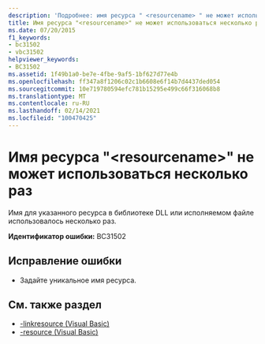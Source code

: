```yaml
---
description: 'Подробнее: имя ресурса " <resourcename> " не может использоваться более одного раза'
title: Имя ресурса "<resourcename>" не может использоваться несколько раз
ms.date: 07/20/2015
f1_keywords:
- bc31502
- vbc31502
helpviewer_keywords:
- BC31502
ms.assetid: 1f49b1a0-be7e-4fbe-9af5-1bf627d77e4b
ms.openlocfilehash: ff347a8f1206c02c1b6608e6f14b7d4437ded054
ms.sourcegitcommit: 10e719780594efc781b15295e499c66f316068b8
ms.translationtype: MT
ms.contentlocale: ru-RU
ms.lasthandoff: 02/14/2021
ms.locfileid: "100470425"
---
```

# <a name="resource-name-resourcename-cannot-be-used-more-than-once"></a>Имя ресурса "\<resourcename>" не может использоваться несколько раз

Имя для указанного ресурса в библиотеке DLL или исполняемом файле использовалось несколько раз.  
  
 **Идентификатор ошибки:** BC31502  
  
## <a name="to-correct-this-error"></a>Исправление ошибки  
  
- Задайте уникальное имя ресурса.  
  
## <a name="see-also"></a>См. также раздел

- [-linkresource (Visual Basic)](../reference/command-line-compiler/linkresource.md)
- [-resource (Visual Basic)](../reference/command-line-compiler/resource.md)

